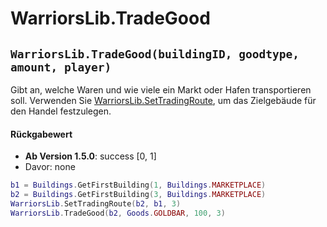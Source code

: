 # WarriorsLib.TradeGood

## `WarriorsLib.TradeGood(buildingID, goodtype, amount, player)`

Gibt an, welche Waren und wie viele ein Markt oder Hafen transportieren soll. Verwenden Sie [WarriorsLib.SetTradingRoute](warriorslib.settradingroute.md), um das Zielgebäude für den Handel festzulegen.

#### Rückgabewert

* **Ab Version 1.5.0**: success \[0, 1]
* Davor: none

```lua
b1 = Buildings.GetFirstBuilding(1, Buildings.MARKETPLACE)
b2 = Buildings.GetFirstBuilding(3, Buildings.MARKETPLACE)
WarriorsLib.SetTradingRoute(b2, b1, 3)
WarriorsLib.TradeGood(b2, Goods.GOLDBAR, 100, 3)
```
